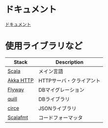 # ドキュメント

[ドキュメント](./docs)

# 使用ライブラリなど

|Stack|Description|
|---|---|
|[Scala](https://www.scala-lang.org/)|メイン言語|
|[Akka HTTP](https://akka.io/docs/)|HTTPサーバ・クライアント|
|[Flyway](https://flywaydb.org/)|DBマイグレーション|
|[quill](https://getquill.io/)|DBライブラリ|
|[circe](https://circe.github.io/circe/)|JSONライブラリ|
|[Scalafmt](https://scalameta.org/scalafmt/)|コードフォーマッタ|